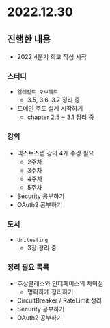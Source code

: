 # 2022.12.30

## 진행한 내용

- 2022 4분기 회고 작성 시작

### 스터디

- `엘레강트 오브젝트`
	- 3.5, 3.6, 3.7 정리 중
- 도메인 주도 설계 시작하기
	- chapter 2.5 ~ 3.1 정리 중

### 강의

- 넥스트스텝 강의 4개 수강 필요
	- 2주차
  - 3주차
  - 4주차
  - 5주차
- Security 공부하기
- OAuth2 공부하기

### 도서

- `Unitesting`
	- 3장 정리 중

### 정리 필요 목록

- 추상클래스와 인터페이스의 차이점
	- 명확하게 정리하기
- CircuitBreaker / RateLimit 정리
- Security 공부하기
- OAuth2 공부하기
